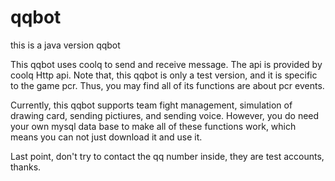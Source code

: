 # qqbot
this is a java version qqbot

This qqbot uses coolq to send and receive message. The api is provided by coolq Http api.
Note that, this qqbot is only a test version, and it is specific to the game pcr. Thus, you may find all of its functions are about pcr events.

Currently, this qqbot supports team fight management, simulation of drawing card, sending pictiures, and sending voice. However, you do need your own mysql data base
to make all of these functions work, which means you can not just download it and use it.

Last point, don't try to contact the qq number inside, they are test accounts, thanks. 
